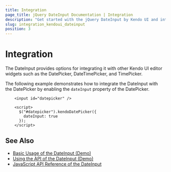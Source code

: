 ```yaml
---
title: Integration
page_title: jQuery DateInput Documentation | Integration
description: "Get started with the jQuery DateInput by Kendo UI and integrate the widget with the other Kendo UI editors."
slug: integration_kendoui_dateinput
position: 3
---
```


# Integration

The DateInput provides options for integrating it with other Kendo UI editor widgets such as the DatePicker, DateTimePicker, and TimePicker.

The following example demonstrates how to integrate the DateInput with the DatePicker by enabling the `dateInput` property of the DatePicker.

```dojo
    <input id="datepicker" />

    <script>
      $("#datepicker").kendoDatePicker({
        dateInput: true
      });
    </script>
```

## See Also

* [Basic Usage of the DateInput (Demo)](https://demos.telerik.com/kendo-ui/dateinput/index)
* [Using the API of the DateInput (Demo)](https://demos.telerik.com/kendo-ui/dateinput/api)
* [JavaScript API Reference of the DateInput](/api/javascript/ui/dateinput)
